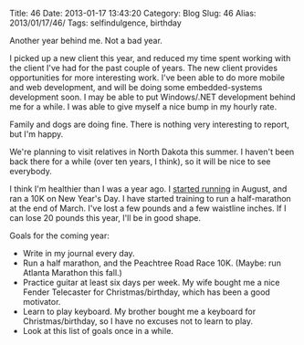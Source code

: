 Title: 46
Date: 2013-01-17 13:43:20
Category: Blog
Slug: 46
Alias: 2013/01/17/46/
Tags: selfindulgence, birthday


Another year behind me. Not a bad year.

I picked up a new client this year, and reduced my time spent working with the client I've had for the past couple of years. The new client provides opportunities for more interesting work. I've been able to do more mobile and web development, and will be doing some embedded-systems development soon. I may be able to put Windows/.NET development behind me for a while. I was able to give myself a nice bump in my hourly rate.

Family and dogs are doing fine. There is nothing very interesting to report, but I'm happy.

We're planning to visit relatives in North Dakota this summer. I haven't been back there for a while (over ten years, I think), so it will be nice to see everybody.

I think I'm healthier than I was a year ago. I [started running](http://undefinedvalue.com/2013/01/01/couch-potato-running-10k-few-months) in August, and ran a 10K on New Year's Day. I have started training to run a half-marathon at the end of March. I've lost a few pounds and a few waistline inches. If I can lose 20 pounds this year, I'll be in good shape.

Goals for the coming year:

- Write in my journal every day.
- Run a half marathon, and the Peachtree Road Race 10K. (Maybe: run Atlanta Marathon this fall.)
- Practice guitar at least six days per week. My wife bought me a nice Fender Telecaster for Christmas/birthday, which has been a good motivator.
- Learn to play keyboard. My brother bought me a keyboard for Christmas/birthday, so I have no excuses not to learn to play.
- Look at this list of goals once in a while.

